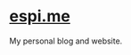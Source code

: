 # [espi.me][espi.me]

My personal blog and website.

[espi.me]: https://espi.me "A hyperlink to espi dot me"
